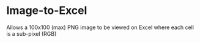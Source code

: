 # Image-to-Excel
Allows a 100x100 (max) PNG image to be viewed on Excel where each cell is a sub-pixel (RGB)
